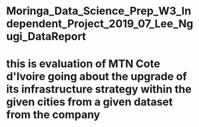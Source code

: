# Moringa_Data_Science_Prep_W3_Independent_Project_2019_07_Lee_Ngugi_DataReport

# this is evaluation of MTN  Cote d'Ivoire going about the upgrade of its infrastructure strategy within the given cities from a given dataset from the company
